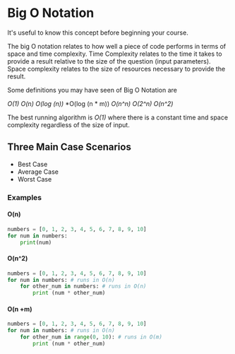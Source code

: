 # Big O Notation

It's useful to know this concept before beginning your course.

The big O notation relates to how well a piece of code performs in terms of space and time complexity. Time Complexity relates to the time it takes to provide a result relative to the size of the question (input parameters). Space complexity relates to the size of resources necessary to provide the result.

Some definitions you may have seen of Big O Notation are

*O(1)*
*O(n)*
*O(log (n))*
*O(log (n * m))
*O(n^n)*
*O(2^n)*
*O(n^2)*

The best running algorithm is *O(1)* where there is a constant time and space complexity regardless of the size of input.

## Three Main Case Scenarios

- Best Case
- Average Case
- Worst Case

### Examples

#### O(n)

```python
numbers = [0, 1, 2, 3, 4, 5, 6, 7, 8, 9, 10]
for num in numbers:
    print(num)
```

#### O(n^2)

```python
numbers = [0, 1, 2, 3, 4, 5, 6, 7, 8, 9, 10]
for num in numbers: # runs in O(n)
    for other_num in numbers: # runs in O(n)
        print (num * other_num)
```


#### O(n +m)

```python
numbers = [0, 1, 2, 3, 4, 5, 6, 7, 8, 9, 10]
for num in numbers: # runs in O(n)
    for other_num in range(0, 10): # runs in O(m)
        print (num * other_num)
```